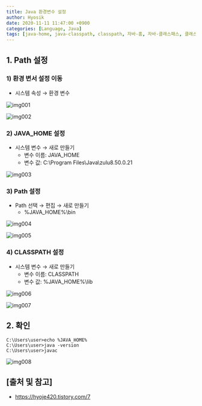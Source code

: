 ```yaml
---
title: Java 환경변수 설정
author: Hyosik
date: 2020-11-11 11:47:00 +0900
categories: [Language, Java]
tags: [java-home, java-classpath, classpath, 자바-홈, 자바-클래스패스, 클래스패스, 자바-환경변수, 환경변수]
---
```


## 1. Path 설정

### 1) 환경 변서 설정 이동

* 시스템 속성 → 환경 변수

![img001](/assets/img/2020-11-11-java-classpath/img001.png)

![img002](/assets/img/2020-11-11-java-classpath/img002.png)

### 2) JAVA_HOME 설정

* 시스템 변수 → 새로 만들기
  - 변수 이름: JAVA_HOME
  - 변수 값: C:\Program Files\Java\zulu8.50.0.21

![img003](/assets/img/2020-11-11-java-classpath/img003.png)

### 3) Path 설정

* Path 선택 → 편집 → 새로 만들기
  - %JAVA_HOME%\bin

![img004](/assets/img/2020-11-11-java-classpath/img004.png)

![img005](/assets/img/2020-11-11-java-classpath/img005.png)

### 4) CLASSPATH 설정

* 시스템 변수 → 새로 만들기
  - 변수 이름: CLASSPATH
  - 변수 값: %JAVA_HOME%\lib

![img006](/assets/img/2020-11-11-java-classpath/img006.png)

![img007](/assets/img/2020-11-11-java-classpath/img007.png)

## 2. 확인

```command
C:\Users\user>echo %JAVA_HOME%
C:\Users\user>java -version
C:\Users\user>javac
```

![img008](/assets/img/2020-11-11-java-classpath/img008.png)

## [출처 및 참고]
* <https://hyoje420.tistory.com/7>
